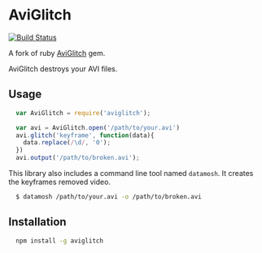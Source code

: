# AviGlitch
[![Build Status](https://travis-ci.org/fand/aviglitch.svg?branch=master)](https://travis-ci.org/fand/aviglitch)

A fork of ruby [AviGlitch](http://github.com/ucnv/aviglitch) gem.

AviGlitch destroys your AVI files.

## Usage

```javascript
  var AviGlitch = require('aviglitch');

  var avi = AviGlitch.open('/path/to/your.avi')
  avi.glitch('keyframe', function(data){
    data.replace(/\d/, '0');
  })
  avi.output('/path/to/broken.avi');
```

This library also includes a command line tool named `datamosh`.
It creates the keyframes removed video.

```sh
  $ datamosh /path/to/your.avi -o /path/to/broken.avi
```

## Installation

```sh
  npm install -g aviglitch
```
